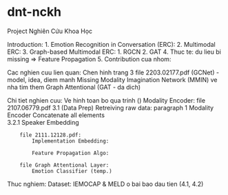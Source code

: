 # dnt-nckh
Project Nghiên Cứu Khoa Học


Introduction: 
	1. Emotion Recognition in Conversation (ERC):
	2. Multimodal ERC:
	3. Graph-based Multimodal ERC:
      	1. RGCN
      	2. GAT
	4. Thuc te: du lieu bi missing => Feature Propagation
	5. Contribution cua nhom:
   
Cac nghien cuu lien quan: 
	Chen hinh trang 3 file 2203.02177.pdf (GCNet) - model, idea, diem manh 
	Missing Modality Imagination Network (MMIN) ve nha tim them
	Graph Attentional (GAT - da dich)

Chi tiet nghien cuu: 
	Ve hinh toan bo qua trinh ()
	Modality Encoder: 
		file 2107.06779.pdf 
			3.1 (Data Prep) 
				Retreiving raw data: paragraph 1
				Modality Encoder
			Concatenate all elements	
			3.2.1 Speaker Embedding 
		
		file 2111.12128.pdf:
			Implementation Embedding:

			Feature Propagation Algo:
		
		file Graph Attentional Layer: 
			Emotion Classifier (temp.)

Thuc nghiem: 
	Dataset: IEMOCAP & MELD o bai bao dau tien (4.1, 4.2)
